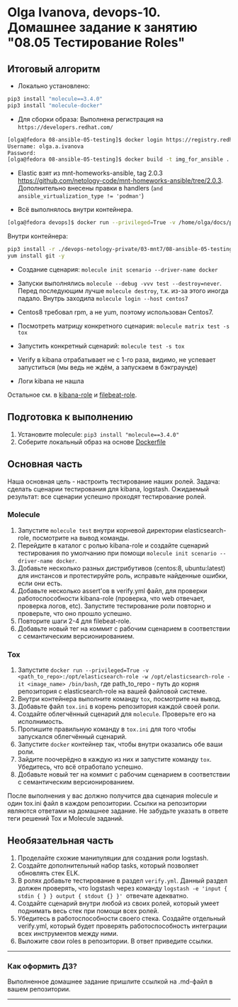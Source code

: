 # Olga Ivanova, devops-10. Домашнее задание к занятию "08.05 Тестирование Roles"

## Итоговый алгоритм

- Локально установлено:
```bash
pip3 install "molecule==3.4.0"
pip3 install "molecule-docker"
````
- Для сборки образа:
  Выполнена регистрация на `https://developers.redhat.com/`

```bash
[olga@fedora 08-ansible-05-testing]$ docker login https://registry.redhat.io
Username: olga.a.ivanova
Password: 
[olga@fedora 08-ansible-05-testing]$ docker build -t img_for_ansible .
```

- Elastic взят из mnt-homeworks-ansible, tag 2.0.3 https://github.com/netology-code/mnt-homeworks-ansible/tree/2.0.3. 
Дополнительно внесены правки в handlers (`and ansible_virtualization_type != 'podman'`)

- Всё выполнялось внутри контейнера.
```bash
[olga@fedora devops]$ docker run --privileged=True -v /home/olga/docs/projects/devops:/opt/ansible-testing -w /opt/ansible-testing -it img_for_ansible /bin/bash
```
Внутри контейнера:
```bash
pip3 install -r ./devops-netology-private/03-mnt7/08-ansible-05-testing/test-requirements.txt --force
yum install git -y
```

- Создание сценария: `molecule init scenario --driver-name docker`

- Запуски выполнялись `molecule --debug -vvv test --destroy=never`. Перед последующим лучше `molecule destroy`, т.к. из-за
этого иногда падало. Внутрь заходила `molecule login --host centos7`

- Centos8 требовал rpm, а не yum, поэтому использован Centos7.

- Посмотреть матрицу конкретного сценария: `molecule matrix test -s tox`

- Запустить конкретный сценарий: `molecule test -s tox`

- Verify в kibana отрабатывает не с 1-го раза, видимо, не успевает запуститься (мы ведь не ждём, а запускаем в бэкграунде)

- Логи kibana не нашла

Остальное см. в [kibana-role](https://github.com/anguisa/kibana-role) и [filebeat-role](https://github.com/anguisa/filebeat-role).

## Подготовка к выполнению
1. Установите molecule: `pip3 install "molecule==3.4.0"`
2. Соберите локальный образ на основе [Dockerfile](./Dockerfile)

## Основная часть

Наша основная цель - настроить тестирование наших ролей. Задача: сделать сценарии тестирования для kibana, logstash. Ожидаемый результат: все сценарии успешно проходят тестирование ролей.

### Molecule

1. Запустите `molecule test` внутри корневой директории elasticsearch-role, посмотрите на вывод команды.
2. Перейдите в каталог с ролью kibana-role и создайте сценарий тестирования по умолчанию при помощи `molecule init scenario --driver-name docker`.
3. Добавьте несколько разных дистрибутивов (centos:8, ubuntu:latest) для инстансов и протестируйте роль, исправьте найденные ошибки, если они есть.
4. Добавьте несколько assert'ов в verify.yml файл, для проверки работоспособности kibana-role (проверка, что web отвечает, проверка логов, etc). Запустите тестирование роли повторно и проверьте, что оно прошло успешно.
5. Повторите шаги 2-4 для filebeat-role.
6. Добавьте новый тег на коммит с рабочим сценарием в соответствии с семантическим версионированием.

### Tox

1. Запустите `docker run --privileged=True -v <path_to_repo>:/opt/elasticsearch-role -w /opt/elasticsearch-role -it <image_name> /bin/bash`, где path_to_repo - путь до корня репозитория с elasticsearch-role на вашей файловой системе.
2. Внутри контейнера выполните команду `tox`, посмотрите на вывод.
3. Добавьте файл `tox.ini` в корень репозитория каждой своей роли.
4. Создайте облегчённый сценарий для `molecule`. Проверьте его на исполнимость.
5. Пропишите правильную команду в `tox.ini` для того чтобы запускался облегчённый сценарий.
6. Запустите `docker` контейнер так, чтобы внутри оказались обе ваши роли.
7. Зайдите поочерёдно в каждую из них и запустите команду `tox`. Убедитесь, что всё отработало успешно.
8. Добавьте новый тег на коммит с рабочим сценарием в соответствии с семантическим версионированием.

После выполнения у вас должно получится два сценария molecule и один tox.ini файл в каждом репозитории. Ссылки на репозитории являются ответами на домашнее задание. Не забудьте указать в ответе теги решений Tox и Molecule заданий.

## Необязательная часть

1. Проделайте схожие манипуляции для создания роли logstash.
2. Создайте дополнительный набор tasks, который позволяет обновлять стек ELK.
3. В ролях добавьте тестирование в раздел `verify.yml`. Данный раздел должен проверять, что logstash через команду `logstash -e 'input { stdin { } } output { stdout {} }'`  отвечате адекватно.
4. Создайте сценарий внутри любой из своих ролей, который умеет поднимать весь стек при помощи всех ролей.
5. Убедитесь в работоспособности своего стека. Создайте отдельный verify.yml, который будет проверять работоспособность интеграции всех инструментов между ними.
6. Выложите свои roles в репозитории. В ответ приведите ссылки.

---

### Как оформить ДЗ?

Выполненное домашнее задание пришлите ссылкой на .md-файл в вашем репозитории.

---
